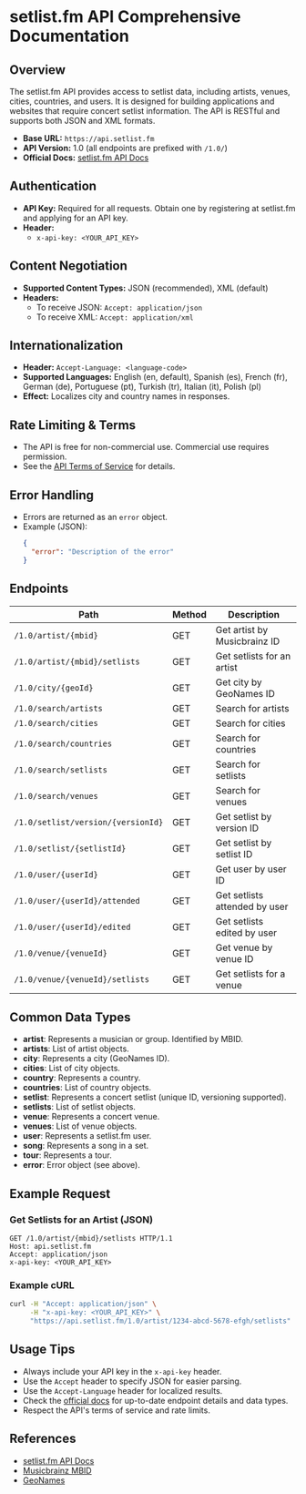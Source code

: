 # setlist.fm API Comprehensive Documentation

## Overview

The setlist.fm API provides access to setlist data, including artists, venues, cities, countries, and users. It is designed for building applications and websites that require concert setlist information. The API is RESTful and supports both JSON and XML formats.

- **Base URL:** `https://api.setlist.fm`
- **API Version:** 1.0 (all endpoints are prefixed with `/1.0/`)
- **Official Docs:** [setlist.fm API Docs](https://api.setlist.fm/docs/1.0/index.html)

## Authentication

- **API Key:** Required for all requests. Obtain one by registering at setlist.fm and applying for an API key.
- **Header:**
  - `x-api-key: <YOUR_API_KEY>`

## Content Negotiation

- **Supported Content Types:** JSON (recommended), XML (default)
- **Headers:**
  - To receive JSON: `Accept: application/json`
  - To receive XML: `Accept: application/xml`

## Internationalization

- **Header:** `Accept-Language: <language-code>`
- **Supported Languages:** English (en, default), Spanish (es), French (fr), German (de), Portuguese (pt), Turkish (tr), Italian (it), Polish (pl)
- **Effect:** Localizes city and country names in responses.

## Rate Limiting & Terms

- The API is free for non-commercial use. Commercial use requires permission.
- See the [API Terms of Service](https://www.setlist.fm/guidelines) for details.

## Error Handling

- Errors are returned as an `error` object.
- Example (JSON):
  ```json
  {
    "error": "Description of the error"
  }
  ```

## Endpoints

| Path                                 | Method | Description                      |
|-------------------------------------- |--------|----------------------------------|
| `/1.0/artist/{mbid}`                 | GET    | Get artist by Musicbrainz ID     |
| `/1.0/artist/{mbid}/setlists`        | GET    | Get setlists for an artist       |
| `/1.0/city/{geoId}`                  | GET    | Get city by GeoNames ID          |
| `/1.0/search/artists`                | GET    | Search for artists               |
| `/1.0/search/cities`                 | GET    | Search for cities                |
| `/1.0/search/countries`              | GET    | Search for countries             |
| `/1.0/search/setlists`               | GET    | Search for setlists              |
| `/1.0/search/venues`                 | GET    | Search for venues                |
| `/1.0/setlist/version/{versionId}`   | GET    | Get setlist by version ID        |
| `/1.0/setlist/{setlistId}`           | GET    | Get setlist by setlist ID        |
| `/1.0/user/{userId}`                 | GET    | Get user by user ID              |
| `/1.0/user/{userId}/attended`        | GET    | Get setlists attended by user    |
| `/1.0/user/{userId}/edited`          | GET    | Get setlists edited by user      |
| `/1.0/venue/{venueId}`               | GET    | Get venue by venue ID            |
| `/1.0/venue/{venueId}/setlists`      | GET    | Get setlists for a venue         |

## Common Data Types

- **artist**: Represents a musician or group. Identified by MBID.
- **artists**: List of artist objects.
- **city**: Represents a city (GeoNames ID).
- **cities**: List of city objects.
- **country**: Represents a country.
- **countries**: List of country objects.
- **setlist**: Represents a concert setlist (unique ID, versioning supported).
- **setlists**: List of setlist objects.
- **venue**: Represents a concert venue.
- **venues**: List of venue objects.
- **user**: Represents a setlist.fm user.
- **song**: Represents a song in a set.
- **tour**: Represents a tour.
- **error**: Error object (see above).

## Example Request

### Get Setlists for an Artist (JSON)

```http
GET /1.0/artist/{mbid}/setlists HTTP/1.1
Host: api.setlist.fm
Accept: application/json
x-api-key: <YOUR_API_KEY>
```

### Example cURL

```sh
curl -H "Accept: application/json" \
     -H "x-api-key: <YOUR_API_KEY>" \
     "https://api.setlist.fm/1.0/artist/1234-abcd-5678-efgh/setlists"
```

## Usage Tips

- Always include your API key in the `x-api-key` header.
- Use the `Accept` header to specify JSON for easier parsing.
- Use the `Accept-Language` header for localized results.
- Check the [official docs](https://api.setlist.fm/docs/1.0/index.html) for up-to-date endpoint details and data types.
- Respect the API's terms of service and rate limits.

## References
- [setlist.fm API Docs](https://api.setlist.fm/docs/1.0/index.html)
- [Musicbrainz MBID](http://wiki.musicbrainz.org/MBID)
- [GeoNames](http://geonames.org/) 